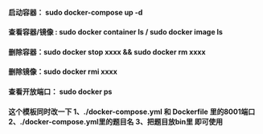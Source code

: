 #### 启动容器： sudo docker-compose up -d
#### 查看容器/镜像 : sudo docker container ls / sudo docker image ls
#### 删除容器：sudo docker stop xxxx  && sudo docker rm xxxx
#### 删除镜像：sudo docker rmi xxxx
#### 查看开放端口： sudo docker ps

#### 这个模板同时改一下 1、./docker-compose.yml 和 Dockerfile 里的8001端口 2、./docker-compose.yml里的题目名 3、把题目放bin里  即可使用
